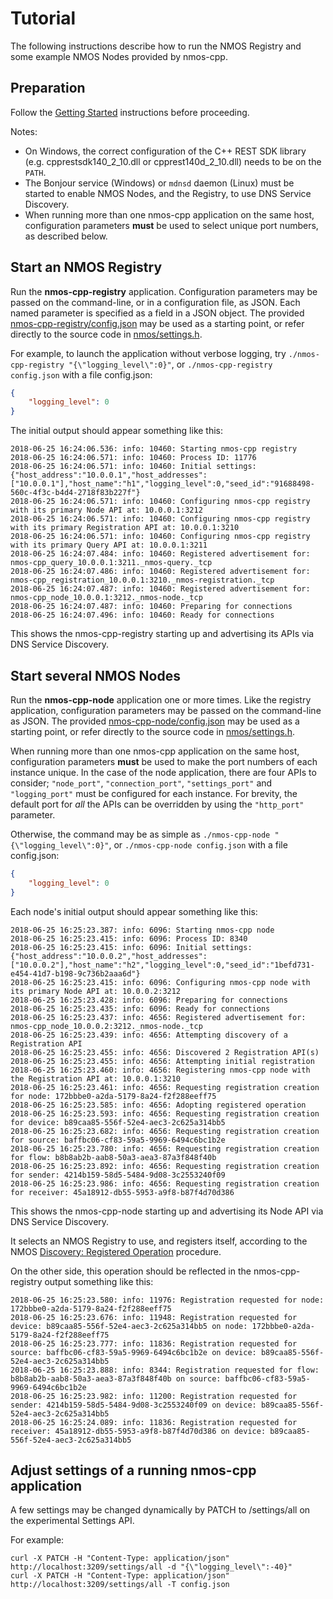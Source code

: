 # Tutorial

The following instructions describe how to run the NMOS Registry and some example NMOS Nodes provided by nmos-cpp.

## Preparation

Follow the [Getting Started](Getting-Started.md) instructions before proceeding.

Notes:
- On Windows, the correct configuration of the C++ REST SDK library (e.g. cpprestsdk140_2_10.dll or cpprest140d_2_10.dll) needs to be on the ``PATH``.
- The Bonjour service (Windows) or ``mdnsd`` daemon (Linux) must be started to enable NMOS Nodes, and the Registry, to use DNS Service Discovery.
- When running more than one nmos-cpp application on the same host, configuration parameters **must** be used to select unique port numbers, as described below.

## Start an NMOS Registry

Run the **nmos-cpp-registry** application. Configuration parameters may be passed on the command-line, or in a configuration file, as JSON. Each named parameter is specified as a field in a JSON object.
The provided [nmos-cpp-registry/config.json](../Development/nmos-cpp-registry/config.json) may be used as a starting point, or refer directly to the source code in [nmos/settings.h](../Development/nmos/settings.h).

For example, to launch the application without verbose logging, try ``./nmos-cpp-registry "{\"logging_level\":0}"``, or ``./nmos-cpp-registry config.json`` with a file config.json:

```json
{
    "logging_level": 0
}
```

The initial output should appear something like this:

```
2018-06-25 16:24:06.536: info: 10460: Starting nmos-cpp registry
2018-06-25 16:24:06.571: info: 10460: Process ID: 11776
2018-06-25 16:24:06.571: info: 10460: Initial settings: {"host_address":"10.0.0.1","host_addresses":["10.0.0.1"],"host_name":"h1","logging_level":0,"seed_id":"91688498-560c-4f3c-b4d4-2718f83b227f"}
2018-06-25 16:24:06.571: info: 10460: Configuring nmos-cpp registry with its primary Node API at: 10.0.0.1:3212
2018-06-25 16:24:06.571: info: 10460: Configuring nmos-cpp registry with its primary Registration API at: 10.0.0.1:3210
2018-06-25 16:24:06.571: info: 10460: Configuring nmos-cpp registry with its primary Query API at: 10.0.0.1:3211
2018-06-25 16:24:07.484: info: 10460: Registered advertisement for: nmos-cpp_query_10.0.0.1:3211._nmos-query._tcp
2018-06-25 16:24:07.486: info: 10460: Registered advertisement for: nmos-cpp_registration_10.0.0.1:3210._nmos-registration._tcp
2018-06-25 16:24:07.487: info: 10460: Registered advertisement for: nmos-cpp_node_10.0.0.1:3212._nmos-node._tcp
2018-06-25 16:24:07.487: info: 10460: Preparing for connections
2018-06-25 16:24:07.496: info: 10460: Ready for connections
```

This shows the nmos-cpp-registry starting up and advertising its APIs via DNS Service Discovery.

## Start several NMOS Nodes

Run the **nmos-cpp-node** application one or more times. Like the registry application, configuration parameters may be passed on the command-line as JSON.
The provided [nmos-cpp-node/config.json](../Development/nmos-cpp-node/config.json) may be used as a starting point, or refer directly to the source code in [nmos/settings.h](../Development/nmos/settings.h).

When running more than one nmos-cpp application on the same host, configuration parameters **must** be used to make the port numbers of each instance unique.
In the case of the node application, there are four APIs to consider;
``"node_port"``, ``"connection_port"``, ``"settings_port"`` and ``"logging_port"`` must be configured for each instance.
For brevity, the default port for _all_ the APIs can be overridden by using the ``"http_port"`` parameter.

Otherwise, the command may be as simple as ``./nmos-cpp-node "{\"logging_level\":0}"``, or ``./nmos-cpp-node config.json`` with a file config.json:

```json
{
    "logging_level": 0
}
```

Each node's initial output should appear something like this:

```
2018-06-25 16:25:23.387: info: 6096: Starting nmos-cpp node
2018-06-25 16:25:23.415: info: 6096: Process ID: 8340
2018-06-25 16:25:23.415: info: 6096: Initial settings: {"host_address":"10.0.0.2","host_addresses":["10.0.0.2"],"host_name":"h2","logging_level":0,"seed_id":"1befd731-e454-41d7-b198-9c736b2aaa6d"}
2018-06-25 16:25:23.415: info: 6096: Configuring nmos-cpp node with its primary Node API at: 10.0.0.2:3212
2018-06-25 16:25:23.428: info: 6096: Preparing for connections
2018-06-25 16:25:23.435: info: 6096: Ready for connections
2018-06-25 16:25:23.437: info: 4656: Registered advertisement for: nmos-cpp_node_10.0.0.2:3212._nmos-node._tcp
2018-06-25 16:25:23.439: info: 4656: Attempting discovery of a Registration API
2018-06-25 16:25:23.455: info: 4656: Discovered 2 Registration API(s)
2018-06-25 16:25:23.455: info: 4656: Attempting initial registration
2018-06-25 16:25:23.460: info: 4656: Registering nmos-cpp node with the Registration API at: 10.0.0.1:3210
2018-06-25 16:25:23.461: info: 4656: Requesting registration creation for node: 172bbbe0-a2da-5179-8a24-f2f288eeff75
2018-06-25 16:25:23.585: info: 4656: Adopting registered operation
2018-06-25 16:25:23.593: info: 4656: Requesting registration creation for device: b89caa85-556f-52e4-aec3-2c625a314bb5
2018-06-25 16:25:23.682: info: 4656: Requesting registration creation for source: baffbc06-cf83-59a5-9969-6494c6bc1b2e
2018-06-25 16:25:23.780: info: 4656: Requesting registration creation for flow: b8b8ab2b-aab8-50a3-aea3-87a3f848f40b
2018-06-25 16:25:23.892: info: 4656: Requesting registration creation for sender: 4214b159-58d5-5484-9d08-3c2553240f09
2018-06-25 16:25:23.986: info: 4656: Requesting registration creation for receiver: 45a18912-db55-5953-a9f8-b87f4d70d386
```

This shows the nmos-cpp-node starting up and advertising its Node API via DNS Service Discovery.

It selects an NMOS Registry to use, and registers itself, according to the NMOS [Discovery: Registered Operation](https://github.com/AMWA-TV/nmos-discovery-registration/blob/v1.2/docs/3.1.%20Discovery%20-%20Registered%20Operation.md) procedure.

On the other side, this operation should be reflected in the nmos-cpp-registry output something like this:

```
2018-06-25 16:25:23.580: info: 11976: Registration requested for node: 172bbbe0-a2da-5179-8a24-f2f288eeff75
2018-06-25 16:25:23.676: info: 11948: Registration requested for device: b89caa85-556f-52e4-aec3-2c625a314bb5 on node: 172bbbe0-a2da-5179-8a24-f2f288eeff75
2018-06-25 16:25:23.777: info: 11836: Registration requested for source: baffbc06-cf83-59a5-9969-6494c6bc1b2e on device: b89caa85-556f-52e4-aec3-2c625a314bb5
2018-06-25 16:25:23.888: info: 8344: Registration requested for flow: b8b8ab2b-aab8-50a3-aea3-87a3f848f40b on source: baffbc06-cf83-59a5-9969-6494c6bc1b2e
2018-06-25 16:25:23.982: info: 11200: Registration requested for sender: 4214b159-58d5-5484-9d08-3c2553240f09 on device: b89caa85-556f-52e4-aec3-2c625a314bb5
2018-06-25 16:25:24.089: info: 11836: Registration requested for receiver: 45a18912-db55-5953-a9f8-b87f4d70d386 on device: b89caa85-556f-52e4-aec3-2c625a314bb5
```

## Adjust settings of a running nmos-cpp application

A few settings may be changed dynamically by PATCH to /settings/all on the experimental Settings API.

For example:

```
curl -X PATCH -H "Content-Type: application/json" http://localhost:3209/settings/all -d "{\"logging_level\":-40}"
curl -X PATCH -H "Content-Type: application/json" http://localhost:3209/settings/all -T config.json
```
